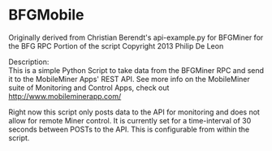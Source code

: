 BFGMobile
=========
Originally derived from Christian Berendt's api-example.py for BFGMiner for the BFG RPC Portion of the script
Copyright 2013 Philip De Leon


Description:  
This is a simple Python Script to take data from the BFGMiner RPC and send it to the MobileMiner Apps' REST API.
See more info on the MobileMiner suite of Monitoring and Control Apps, check out http://www.mobileminerapp.com/

Right now this script only posts data to the API for monitoring and does not allow for remote Miner control.
It is currently set for a time-interval of 30 seconds between POSTs to the API.  This is configurable from within the script.
